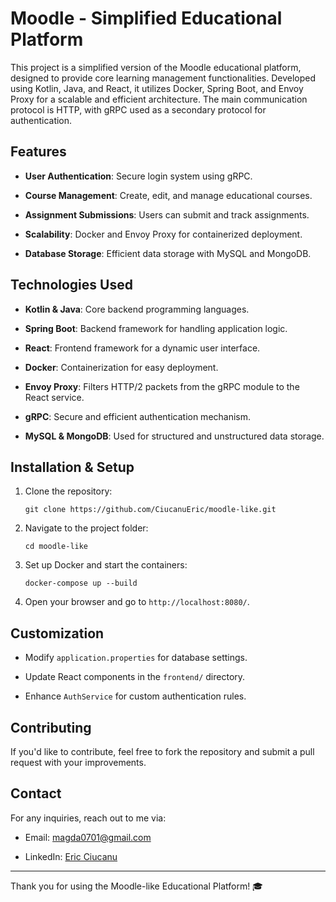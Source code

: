 
# Moodle - Simplified Educational Platform

This project is a simplified version of the Moodle educational platform, designed to provide core learning management functionalities. Developed using Kotlin, Java, and React, it utilizes Docker, Spring Boot, and Envoy Proxy for a scalable and efficient architecture. The main communication protocol is HTTP, with gRPC used as a secondary protocol for authentication.

## Features

-   **User Authentication**: Secure login system using gRPC.
    
-   **Course Management**: Create, edit, and manage educational courses.
    
-   **Assignment Submissions**: Users can submit and track assignments.
    
-   **Scalability**: Docker and Envoy Proxy for containerized deployment.
    
-   **Database Storage**: Efficient data storage with MySQL and MongoDB.
    

## Technologies Used

-   **Kotlin & Java**: Core backend programming languages.
    
-   **Spring Boot**: Backend framework for handling application logic.
    
-   **React**: Frontend framework for a dynamic user interface.
    
-   **Docker**: Containerization for easy deployment.
    
-   **Envoy Proxy**: Filters HTTP/2 packets from the gRPC module to the React service.
    
-   **gRPC**: Secure and efficient authentication mechanism.
    
-   **MySQL & MongoDB**: Used for structured and unstructured data storage.
    

## Installation & Setup

1.  Clone the repository:
    
    ```
    git clone https://github.com/CiucanuEric/moodle-like.git
    ```
    
2.  Navigate to the project folder:
    
    ```
    cd moodle-like
    ```
    
3.  Set up Docker and start the containers:
    
    ```
    docker-compose up --build
    ```
    
4.  Open your browser and go to `http://localhost:8080/`.
    

## Customization

-   Modify `application.properties` for database settings.
    
-   Update React components in the `frontend/` directory.
    
-   Enhance `AuthService` for custom authentication rules.
    

## Contributing

If you'd like to contribute, feel free to fork the repository and submit a pull request with your improvements.

## Contact

For any inquiries, reach out to me via:

-   Email: magda0701@gmail.com
    
-   LinkedIn: [Eric Ciucanu](https://www.linkedin.com/in/eric-ciucanu-457003286/)
    

----------

Thank you for using the Moodle-like Educational Platform! 🎓
